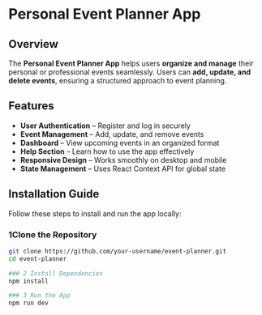 # Personal Event Planner App

## Overview
The **Personal Event Planner App** helps users **organize and manage** their personal or professional events seamlessly. Users can **add, update, and delete events**, ensuring a structured approach to event planning.

## Features
- **User Authentication** – Register and log in securely
- **Event Management** – Add, update, and remove events
- **Dashboard** – View upcoming events in an organized format
- **Help Section** – Learn how to use the app effectively
- **Responsive Design** – Works smoothly on desktop and mobile
- **State Management** – Uses React Context API for global state

## Installation Guide
Follow these steps to install and run the app locally:

### 1**Clone the Repository**
```bash
git clone https://github.com/your-username/event-planner.git
cd event-planner

### 2 Install Dependencies
npm install

### 3 Run the App
npm run dev


